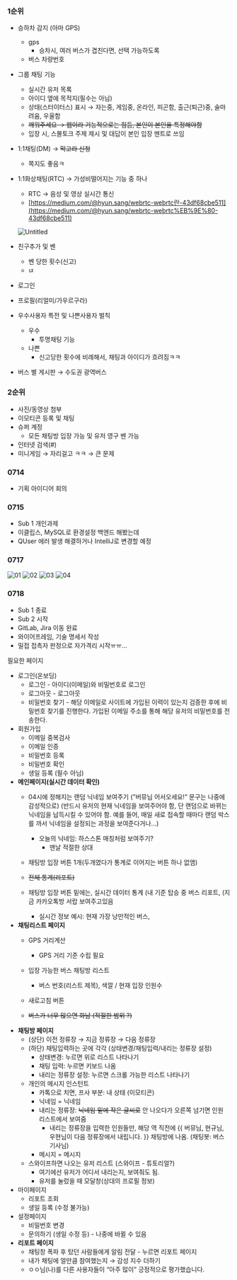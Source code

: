 ### 1순위

- 승하차 감지 (아마 GPS)
    - gps
        - 승차시, 여러 버스가 겹친다면, 선택 가능하도록
    - 버스 차량번호
- 그룹 채팅 기능
    - 실시간 유저 목록
    - 아이디 옆에 목적지(필수는 아님)
    - 상태(스터이터스) 표시 → 자는중, 게임중, 온라인, 피곤함, 출근(퇴근)중, 술마려움, 우울함
    - ~~깨워주세요 → 웹이라 기능적으로는 힘듬, 본인이 본인을 특정해야함~~
    - 입장 시, 스몰토크 주제 제시 및 대답이 본인 입장 멘트로 쓰임
- 1:1채팅(DM) → ~~막고라 신청~~
    - 쪽지도 좋음ㅋ
- 1:1화상채팅(RTC) → 가성비떨어지는 기능 중 하나
    - RTC → 음성 및 영상 실시간 통신
    - [https://medium.com/@hyun.sang/webrtc-webrtc란-43df68cbe511](https://medium.com/@hyun.sang/webrtc-webrtc%EB%9E%80-43df68cbe511)
    
    ![Untitled](https://s3-us-west-2.amazonaws.com/secure.notion-static.com/6e43b6ab-d03d-44aa-8afc-ba0625eb2fd0/Untitled.png)
    
- 친구추가 및 벤
    - 벤 당한 횟수(신고)
    - ㄵ
- 로그인
- 프로필(리얼미/가우르구라)
- 우수사용자 특전 및 나쁜사용자 벌칙
    - 우수
        - 투명채팅 기능
    - 나쁜
        - 신고당한 횟수에 비례해서, 채팅과 아이디가 흐려짐ㅋㅋ
- 버스 별 게시판 → 수도권 광역버스

### 2순위

- 사진/동영상 첨부
- 이모티콘 등록 및 채팅
- 슈퍼 계정
    - 모든 채팅방 입장 가능 및 유저 영구 벤 가능
- 인터넷 검색(#)
- 미니게임 → 자리걸고 ㅋㅋ → 큰 문제

### 0714

- 기획 아이디어 회의

### 0715

- Sub 1 개인과제
- 이클립스, MySQL로 환경설정 백엔드 해봤는데 
- QUser 에러 발생 해결하거나 IntelliJ로 변경할 예정


### 0717
![01](./img/01.PNG)
![02](./img/02.PNG)
![03](./img/03.PNG)
![04](./img/04.PNG)


### 0718
- Sub 1 종료
- Sub 2 시작
- GitLab, Jira 이동 완료
- 와이어프레임, 기술 명세서 작성
- 밀접 접촉자 판정으로 자가격리 시작ㅠㅠ...

필요한 페이지

- 로그인(온보딩)
    - 로그인 - 아이디(이메일)와 비밀번호로 로그인
    - 로그아웃 - 로그아웃
    - 비밀번호 찾기 - 해당 이메일로 사이트에 가입된 이력이 있는지 검증한 후에 비밀번호 찾기를 진행한다. 가입된 이메일 주소를 통해 해당 유저의 비밀번호를 전송한다.
- 회원가입
    - 이메일 중복검사
    - 이메일 인증
    - 비밀번호 등록
    - 비밀번호 확인
    - 생일 등록 (필수 아님)
- **메인페이지(실시간 데이터 확인)**
    - 04시에 정해지는 랜덤 닉네임 보여주기 (”버뮤님 어서오세요!” 문구는 나중에 감성적으로) (반드시 유저의 현재 닉네임을 보여주어야 함, 단 랜덤으로 바뀌는 닉네임을 납득시킬 수 있어야 함. 예를 들어, 매일 새로 접속할 때마다 랜덤 박스를 까서 닉네임을 설정되는 과정을 보여준다거나…)
        - 오늘의 닉네임: 하스스톤 매칭처럼 보여주기?
            - 맨날 적절한 상대
        
    - 채팅방 입장 버튼 1개(두개였다가 통계로 이어지는 버튼 하나 없앰)
    - ~~전체 통계(리포트)~~
    - 채팅방 입장 버튼 밑에는, 실시간 데이터 통계 (내 기준 탑승 중 버스 리포트, (지금 카카오톡방 서랍 보여주고있음
        - 실시간 정보 예시: 현재 가장 낭만적인 버스,
- **채팅리스트 페이지**
    - GPS 거리계산
        - GPS 거리 기준 수립 필요
    - 입장 가능한 버스 채팅방 리스트
        - 버스 번호(리스트 제목), 색깔 / 현재 입장 인원수
        
    - 새로고침 버튼
        
    - ~~버스가 너무 많으면 화남 (적절한 범위 ?)~~
- **채팅방 페이지**
    - (상단) 이전 정류장 → 지금 정류장 → 다음 정류장
    - (하단) 채팅입력하는 곳에 각각 (상태변경/채팅입력/내리는 정류장 설정)
        - 상태변경: 누르면 위로 리스트 나타나기
        - 채팅 입력: 누르면 키보드 나옴
        - 내리는 정류장 설정: 누르면 스크롤 가능한 리스트 나타나기
    - 개인의 메시지 인스턴트
        - 카톡으로 치면, 프사 부분: 내 상태 (이모티콘)
        - 닉네임 = 닉네임
        - 내리는 정류장: ~~닉네임 밑에 작은 글씨로~~ 안 나오다가 오른쪽 넘기면 인원 리스트에서 보여줌
            - 내리는 정류장을 입력한 인원들만, 해당 역 직전에 {{ 버뮤님, 현규님, 우현님이 다음 정류장에서 내립니다. }} 채팅방에 나옴. (채팅봇: 버스 기사님)
        - 메시지 = 메시지
    - 스와이프하면 나오는 유저 리스트 (스와이프 - 튜토리얼?)
        - 여기에선 유저가 어디서 내리는지, 보여줘도 됨.
        - 유저를 눌렀을 때 모달창(상대의 프로필 정보)
- 마이페이지
    - 리포트 조회
    - 생일 등록 (수정 불가능)
- 설정페이지
    - 비밀번호 변경
    - 문의하기 (생일 수정 등) - 나중에 바뀔 수 있음
- **리포트 페이지**
    - 채팅창 폭파 후 탔던 사람들에게 알림 전달 - 누르면 리포트 페이지
    - 내가 채팅에 얼만큼 참여했는지 → 감성 지수 더하기
    - ㅇㅇ님(나)를 다른 사용자들이 “아주 많이” 긍정적으로 평가했습니다.
